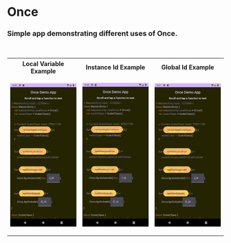 # Once

### Simple app demonstrating different uses of Once.
<br>

<table>
<tr>
<th>Local Variable Example</th>
<th>Instance Id Example</th>
<th>Global Id Example</th>
</tr>
<tr>
<td>

![](images/example-once-local-variable.gif)

</td>
<td>

![](images/example-once-instance.gif)

</td>
<td>

![](images/example-once-global.gif)

</td>
</tr>
</table>